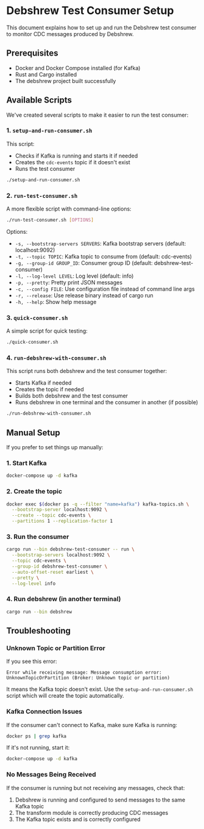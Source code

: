# Debshrew Test Consumer Setup

This document explains how to set up and run the Debshrew test consumer to monitor CDC messages produced by Debshrew.

## Prerequisites

- Docker and Docker Compose installed (for Kafka)
- Rust and Cargo installed
- The debshrew project built successfully

## Available Scripts

We've created several scripts to make it easier to run the test consumer:

### 1. `setup-and-run-consumer.sh`

This script:
- Checks if Kafka is running and starts it if needed
- Creates the `cdc-events` topic if it doesn't exist
- Runs the test consumer

```bash
./setup-and-run-consumer.sh
```

### 2. `run-test-consumer.sh`

A more flexible script with command-line options:

```bash
./run-test-consumer.sh [OPTIONS]
```

Options:
- `-s, --bootstrap-servers SERVERS`: Kafka bootstrap servers (default: localhost:9092)
- `-t, --topic TOPIC`: Kafka topic to consume from (default: cdc-events)
- `-g, --group-id GROUP_ID`: Consumer group ID (default: debshrew-test-consumer)
- `-l, --log-level LEVEL`: Log level (default: info)
- `-p, --pretty`: Pretty print JSON messages
- `-c, --config FILE`: Use configuration file instead of command line args
- `-r, --release`: Use release binary instead of cargo run
- `-h, --help`: Show help message

### 3. `quick-consumer.sh`

A simple script for quick testing:

```bash
./quick-consumer.sh
```

### 4. `run-debshrew-with-consumer.sh`

This script runs both debshrew and the test consumer together:
- Starts Kafka if needed
- Creates the topic if needed
- Builds both debshrew and the test consumer
- Runs debshrew in one terminal and the consumer in another (if possible)

```bash
./run-debshrew-with-consumer.sh
```

## Manual Setup

If you prefer to set things up manually:

### 1. Start Kafka

```bash
docker-compose up -d kafka
```

### 2. Create the topic

```bash
docker exec $(docker ps -q --filter "name=kafka") kafka-topics.sh \
  --bootstrap-server localhost:9092 \
  --create --topic cdc-events \
  --partitions 1 --replication-factor 1
```

### 3. Run the consumer

```bash
cargo run --bin debshrew-test-consumer -- run \
  --bootstrap-servers localhost:9092 \
  --topic cdc-events \
  --group-id debshrew-test-consumer \
  --auto-offset-reset earliest \
  --pretty \
  --log-level info
```

### 4. Run debshrew (in another terminal)

```bash
cargo run --bin debshrew
```

## Troubleshooting

### Unknown Topic or Partition Error

If you see this error:
```
Error while receiving message: Message consumption error: UnknownTopicOrPartition (Broker: Unknown topic or partition)
```

It means the Kafka topic doesn't exist. Use the `setup-and-run-consumer.sh` script which will create the topic automatically.

### Kafka Connection Issues

If the consumer can't connect to Kafka, make sure Kafka is running:

```bash
docker ps | grep kafka
```

If it's not running, start it:

```bash
docker-compose up -d kafka
```

### No Messages Being Received

If the consumer is running but not receiving any messages, check that:

1. Debshrew is running and configured to send messages to the same Kafka topic
2. The transform module is correctly producing CDC messages
3. The Kafka topic exists and is correctly configured